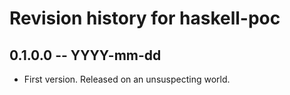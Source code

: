 # Revision history for haskell-poc

## 0.1.0.0 -- YYYY-mm-dd

* First version. Released on an unsuspecting world.
